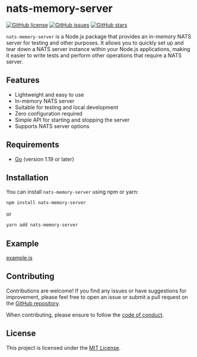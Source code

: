 # nats-memory-server

[![GitHub license](https://img.shields.io/github/license/Llirik1337/nats-memory-server)](https://github.com/Llirik1337/nats-memory-server/blob/main/LICENSE)
[![GitHub issues](https://img.shields.io/github/issues/Llirik1337/nats-memory-server)](https://github.com/Llirik1337/nats-memory-server/issues)
[![GitHub stars](https://img.shields.io/github/stars/Llirik1337/nats-memory-server)](https://github.com/Llirik1337/nats-memory-server/stargazers)

`nats-memory-server` is a Node.js package that provides an in-memory NATS server for testing and other purposes. It allows you to quickly set up and tear down a NATS server instance within your Node.js applications, making it easier to write tests and perform other operations that require a NATS server.

## Features

- Lightweight and easy to use
- In-memory NATS server
- Suitable for testing and local development
- Zero configuration required
- Simple API for starting and stopping the server
- Supports NATS server options

## Requirements

- [Go](https://golang.org/) (version 1.19 or later)

## Installation

You can install `nats-memory-server` using npm or yarn:

```bash
npm install nats-memory-server
```

or

```bash
yarn add nats-memory-server
```

## Example

[example.js](https://github.com/Llirik1337/nats-memory-server/blob/main/example.js)

## Contributing

Contributions are welcome! If you find any issues or have suggestions for improvement, please feel free to open an issue or submit a pull request on the [GitHub repository](https://github.com/Llirik1337/nats-memory-server).

When contributing, please ensure to follow the [code of conduct](https://github.com/Llirik1337/nats-memory-server/blob/main/CODE_OF_CONDUCT.md).

## License

This project is licensed under the [MIT License](https://github.com/Llirik1337/nats-memory-server/blob/main/LICENSE).
